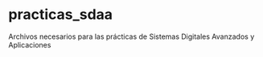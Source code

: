 # practicas_sdaa
Archivos necesarios para las prácticas de Sistemas Digitales Avanzados y Aplicaciones
